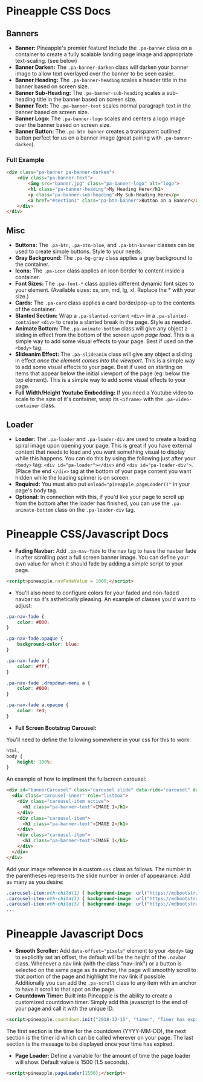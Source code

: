 # Pineapple CSS Docs

## Banners

* **Banner:** Pineapple's premier feature! Include the `.pa-banner` class on a container to create a fully scalable landing page image and appropriate text-scaling. (see below)
* **Banner Darken:** The `.pa-banner-darken` class will darken your banner image to allow text overlayed over the banner to be seen easier.
* **Banner Heading:** The `.pa-banner-heading` scales a header title in the banner based on screen size.
* **Banner Sub-Heading:** The `.pa-banner-sub-heading` scales a sub-heading title in the banner based on screen size.
* **Banner Text:** The `.pa-banner-text` scales normal paragraph text in the banner based on screen size.
* **Banner Logo:** The `.pa-banner-logo` scales and centers a logo image over the banner based on screen size.
* **Banner Button:** The `.pa-btn-banner` creates a transparent outlined button perfect for us on a banner image (great pairing with `.pa-banner-darken`).

### Full Example

```html
<div class="pa-banner pa-banner-darken">
    <div class="pa-banner-text">
        <img src="banner.jpg" class="pa-banner-logo" alt="logo">
        <h1 class="pa-banner-heading">My Heading Here</h1>
        <p class="pa-banner-sub-heading">My Sub-Heading Here</p>
        <a href="#section1" class="pa-btn-banner">Button on a Banner</a>
    </div>
</div>
```

## Misc

* **Buttons:** The `.pa-btn`, `.pa-btn-blue`, and `.pa-btn-banner` classes can be used to create simple buttons. Style to your needs.
* **Gray Background:** The `.pa-bg-gray` class applies a gray background to the container.
* **Icons:** The `.pa-icon` class applies an icon border to content inside a container.
* **Font Sizes:** The `.pa-font-*` class applies different dynamic font sizes to your element. (Available sizes: xs, sm, md, lg, xl. Replace the * with your size.)
* **Cards:** The `.pa-card` class applies a card border/pop-up to the contents of the container.
* **Slanted Section:** Wrap a `.pa-slanted-content` `<div>` in a `.pa-slanted-container` `<div>` to create a slanted break in the page. Style as needed.
* **Animate Bottom:** The `.pa-animate-bottom` class will give any object a sliding in effect from the bottom of the screen _upon page load_. This is a simple way to add some visual effects to your page. Best if used on the `<body>` tag.
* **Slideanim Effect:** The `.pa-slideanim` class will give any object a sliding in effect _once the element comes into the viewport_. This is a simple way to add some visual effects to your page. Best if used on starting on items that appear below the initial viewport of the page (eg: below the top element). This is a simple way to add some visual effects to your page.
* **Full Width/Height Youtube Embedding:** If you need a Youtube video to scale to the size of it's container, wrap its `<iframe>` with the `.pa-video-container` class.

## Loader

* **Loader:** The `.pa-loader` and `.pa-loader-div` are used to create a loading spiral image upon opening your page. This is great if you have external content that needs to load and you want something visual to display while this happens. You can do this by using the following just after your `<body>` tag: `<div id="pa-loader"></div>` and `<div id="pa-loader-div">`. (Place the end `</div>` tag at the bottom of your page content you want hidden while the loading spinner is on screen.
* **Required:** You must also put `onload="pineapple.pageLoader()"` in your page's body tag. 
* **Optional:** In connection with this, if you'd like your page to scroll up from the bottom after the loader has finished, you can use the `.pa-animate-bottom` class on the `.pa-loader-div` tag.

# Pineapple CSS/Javascript Docs

* **Fading Navbar:** Add `.pa-nav-fade` to the nav tag to have the navbar fade in after scrolling past a full screen banner image. You can define your own value for when it should fade by adding a simple script to your page.

```html
<script>pineapple.navFadeValue = 1000;</script>
```

* You'll also need to configure colors for your faded and non-faded navbar so it's asthetically pleasing. An example of classes you'd want to adjust:

```css
.pa-nav-fade {
    color: #000;
}

.pa-nav-fade.opaque {
    background-color: blue;
}

.pa-nav-fade a {
    color: #fff;
}

.pa-nav-fade .dropdown-menu a {
    color: #000;
}

.pa-nav-fade a.opaque {
    color: red;
}
```

* **Full Screen Bootstrap Carousel:** 

You'll need to define the following somewhere in your css for this to work:

```css
html,
body {
    height: 100%;
}
```

An example of how to impliment the fullscreen carousel:

```html
<div id="bannerCarousel" class="carousel slide" data-ride="carousel" data-interval="3000" data-pause="false"> 
  <div class="carousel-inner" role="listbox"> 
    <div class="carousel-item active"> 
      <h1 class="pa-banner-text">IMAGE 1</h1> 
    </div> 
    <div class="carousel-item"> 
      <h1 class="pa-banner-text">IMAGE 2</h1> 
    </div> 
    <div class="carousel-item"> 
      <h1 class="pa-banner-text">IMAGE 3</h1> 
    </div>
  </div>
</div>
```

Add your image reference in a custom `css` class as follows. The number in the parentheses represents the slide number in order of appearance. Add as many as you desire:

```css
.carousel-item:nth-child(1) { background-image: url("https://mdbootstrap.com/images/regular/nature/img%20(54).jpg");}
.carousel-item:nth-child(2) { background-image: url("https://mdbootstrap.com/images/regular/nature/img%20(55).jpg");}
.carousel-item:nth-child(3) { background-image: url("https://mdbootstrap.com/images/regular/nature/img%20(56).jpg");}
...
```

# Pineapple Javascript Docs

* **Smooth Scroller:** Add `data-offset="pixels"` element to your `<body>` tag to explicitly set an offset, the default will be the height of the `.navbar` class. Whenever a nav link (with the class "nav-link") or a button is selected on the same page as its anchor, the page will smoothly scroll to that portion of the page and highlight the nav link if possible. Additionally you can add the `.pa-scroll` class to any item with an anchor to have it scroll to that spot on the page.
* **Countdown Timer:** Built into Pineapple is the ability to create a customized countdown timer. Simply add this javascript to the end of your page and call it with the unique ID. 

```html
<script>pineapple.countdown.init("2018-12-15", "timer", "Timer has expired");</script>
```

The first section is the time for the countdown (YYYY-MM-DD), the next section is the timer id which can be called wherever on your page. The last section is the message to be displayed once your time has expired.
* **Page Loader:** Define a variable for the amount of time the page loader will show. Default value is 1500 (1.5 seconds).

```html
<script>pineapple.pageLoader(1500);</script>
```
